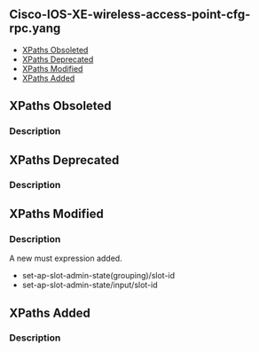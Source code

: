 ## Cisco-IOS-XE-wireless-access-point-cfg-rpc.yang


- [XPaths Obsoleted](#xpaths-obsoleted)
- [XPaths Deprecated](#xpaths-deprecated)
- [XPaths Modified](#xpaths-modified)
- [XPaths Added](#xpaths-added)

## XPaths Obsoleted

### Description

## XPaths Deprecated

### Description

## XPaths Modified

### Description

A new must expression added.

- set-ap-slot-admin-state(grouping)/slot-id
- set-ap-slot-admin-state/input/slot-id

## XPaths Added

### Description
